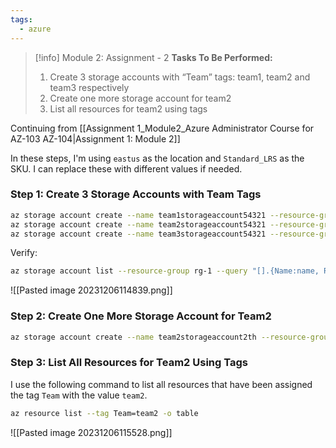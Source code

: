 ```yaml
---
tags:
  - azure
---
```

> [!info] Module 2: Assignment - 2
> **Tasks To Be Performed:**
> 1. Create 3 storage accounts with “Team” tags: team1, team2 and team3 respectively 
> 2. Create one more storage account for team2 
> 3. List all resources for team2 using tags

Continuing from [[Assignment 1_Module2_Azure Administrator Course for AZ-103 AZ-104|Assignment 1: Module 2]]

In these steps, I'm using `eastus` as the location and `Standard_LRS` as the SKU. I can replace these with different values if needed.

### Step 1: Create 3 Storage Accounts with Team Tags

```bash
az storage account create --name team1storageaccount54321 --resource-group rg-1 --location eastus --sku Standard_LRS --tags Team=team1
az storage account create --name team2storageaccount54321 --resource-group rg-1 --location eastus --sku Standard_LRS --tags Team=team2
az storage account create --name team3storageaccount54321 --resource-group rg-1 --location eastus --sku Standard_LRS --tags Team=team3
```

Verify:
```bash
az storage account list --resource-group rg-1 --query "[].{Name:name, ResourceGroup:resourceGroup}" -o table
```
![[Pasted image 20231206114839.png]]

### Step 2: Create One More Storage Account for Team2

```bash
az storage account create --name team2storageaccount2th --resource-group rg-1 --location eastus --sku Standard_LRS --tags Team=team2
```


### Step 3: List All Resources for Team2 Using Tags
I use the following command to list all resources that have been assigned the tag `Team` with the value `team2`.

```bash
az resource list --tag Team=team2 -o table
```
![[Pasted image 20231206115528.png]]


